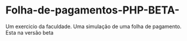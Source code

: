 # Folha-de-pagamentos-PHP-BETA-
Um exercicio da faculdade. Uma simulação de uma folha de pagamento. Esta na versão beta
